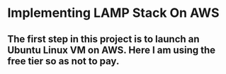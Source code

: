 # Implementing LAMP Stack On AWS

## The first step in this project is to launch an Ubuntu Linux VM on AWS. Here I am using the free tier so as not to pay.
